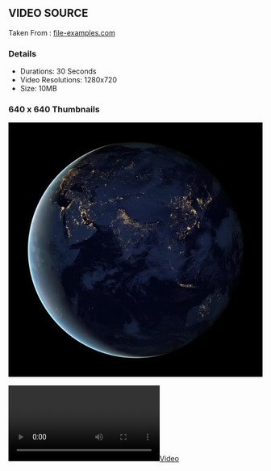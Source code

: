 ## VIDEO SOURCE

Taken From : [file-examples.com](https://file-examples.com/index.php/sample-video-files/sample-mp4-files/)

### Details
- Durations: 30 Seconds
- Video Resolutions: 1280x720
- Size: 10MB

### 640 x 640 Thumbnails

![640x640.jpg](640x640.jpg)


[![](file_example_MP4_1280_10MG.mp4)](file_example_MP4_1280_10MG.mp4)
